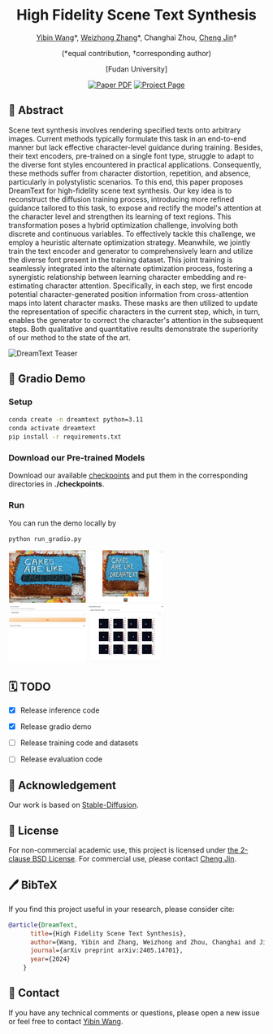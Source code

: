 <div align="center">
<h1>High Fidelity Scene Text Synthesis</h1>


[Yibin Wang](https://codegoat24.github.io)\*, [Weizhong Zhang](https://weizhonz.github.io/)\*, Changhai Zhou, [Cheng Jin](https://cjinfdu.github.io/)&#8224; 

(*equal contribution, &#8224;corresponding author)

[Fudan University]

<a href="https://arxiv.org/abs/2405.13870">
<img src='https://img.shields.io/badge/arxiv-DreamText-blue' alt='Paper PDF'></a>
<a href="https://codegoat24.github.io/DreamText/">
<img src='https://img.shields.io/badge/Project-Website-orange' alt='Project Page'></a>
</div>

## 📖 Abstract
Scene text synthesis involves rendering specified texts onto arbitrary images. Current methods typically formulate this task in an end-to-end manner but lack effective character-level guidance during training. Besides, their text encoders, pre-trained on a single font type, struggle to adapt to the diverse font styles encountered in practical applications. Consequently, these methods suffer from character distortion, repetition, and absence, particularly in polystylistic scenarios. To this end, this paper proposes DreamText for high-fidelity scene text synthesis. Our key idea is to reconstruct the diffusion training process, introducing more refined guidance tailored to this task, to expose and rectify the model's attention at the character level and strengthen its learning of text regions. This transformation poses a hybrid optimization challenge, involving both discrete and continuous variables. To effectively tackle this challenge, we employ a heuristic alternate optimization strategy. Meanwhile, we jointly train the text encoder and generator to comprehensively learn and utilize the diverse font present in the training dataset. This joint training is seamlessly integrated into the alternate optimization process, fostering a synergistic relationship between learning character embedding and re-estimating character attention. Specifically, in each step, we first encode potential character-generated position information from cross-attention maps into latent character masks. These masks are then utilized to update the representation of specific characters in the current step, which, in turn, enables the generator to correct the character's attention in the subsequent steps. Both qualitative and quantitative results demonstrate the superiority of our method to the state of the art.

![DreamText Teaser](demo/teaser.png)

## 🚀 Gradio Demo


### Setup

```bash
conda create -n dreamtext python=3.11
conda activate dreamtext
pip install -r requirements.txt
```

### Download our Pre-trained Models
Download our available [checkpoints](https://drive.google.com/file/d/1Q4B0oAnksORsPJS5TwoJU5uPRSFEbwS5/view?usp=sharing) and put them in the corresponding directories in **./checkpoints**.

### Run
You can run the demo locally by
```
python run_gradio.py
```
<img src=demo/gradio.png style="zoom:30%" />

## 🗓️ TODO
- [x] Release inference code
- [x] Release gradio demo
- [ ] Release training code and datasets
- [ ] Release evaluation code



## 🙏 Acknowledgement

Our work is based on [Stable-Diffusion](https://github.com/Stability-AI/stablediffusion). 

## 🎫 License
For non-commercial academic use, this project is licensed under [the 2-clause BSD License](https://opensource.org/license/bsd-2-clause). 
For commercial use, please contact [Cheng Jin](jc@fudan.edu.cn).


## 🖊️ BibTeX
If you find this project useful in your research, please consider cite:

```bibtex
@article{DreamText,
      title={High Fidelity Scene Text Synthesis},
      author={Wang, Yibin and Zhang, Weizhong and Zhou, Changhai and Jin, Cheng},
      journal={arXiv preprint arXiv:2405.14701},
      year={2024}
    }
```

## 📧 Contact

If you have any technical comments or questions, please open a new issue or feel free to contact [Yibin Wang](https://codegoat24.github.io).
